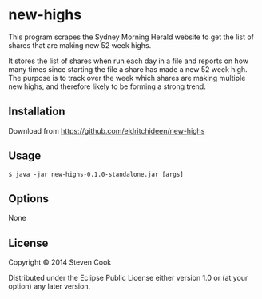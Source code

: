 # new-highs

This program scrapes the Sydney Morning Herald website to get the list
of shares that are making new 52 week highs. 

It stores the list of shares when run each day in a file and reports
on how many times since starting the file a share has made a new 52 
week high. The purpose is to track over the week which shares are making
multiple new highs, and therefore likely to be forming a strong trend.

## Installation

Download from https://github.com/eldritchideen/new-highs

## Usage

    $ java -jar new-highs-0.1.0-standalone.jar [args]

## Options

None

## License

Copyright © 2014 Steven Cook

Distributed under the Eclipse Public License either version 1.0 or (at
your option) any later version.
